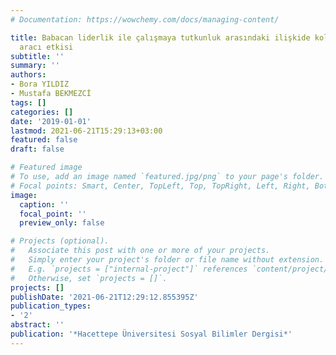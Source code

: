 ```yaml
---
# Documentation: https://wowchemy.com/docs/managing-content/

title: Babacan liderlik ile çalışmaya tutkunluk arasındaki ilişkide kolektif şükranın
  aracı etkisi
subtitle: ''
summary: ''
authors:
- Bora YILDIZ
- Mustafa BEKMEZCİ
tags: []
categories: []
date: '2019-01-01'
lastmod: 2021-06-21T15:29:13+03:00
featured: false
draft: false

# Featured image
# To use, add an image named `featured.jpg/png` to your page's folder.
# Focal points: Smart, Center, TopLeft, Top, TopRight, Left, Right, BottomLeft, Bottom, BottomRight.
image:
  caption: ''
  focal_point: ''
  preview_only: false

# Projects (optional).
#   Associate this post with one or more of your projects.
#   Simply enter your project's folder or file name without extension.
#   E.g. `projects = ["internal-project"]` references `content/project/deep-learning/index.md`.
#   Otherwise, set `projects = []`.
projects: []
publishDate: '2021-06-21T12:29:12.855395Z'
publication_types:
- '2'
abstract: ''
publication: '*Hacettepe Üniversitesi Sosyal Bilimler Dergisi*'
---
```

